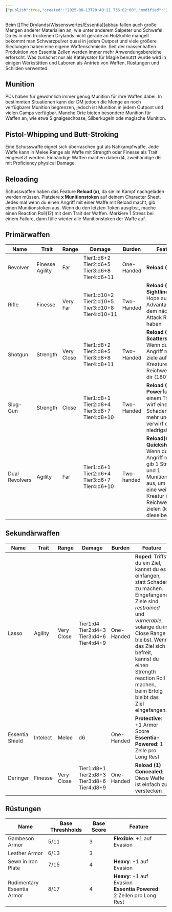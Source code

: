 ```yaml
---
{"publish":true,"created":"2025-08-13T20:49:21.736+02:00","modified":"2025-08-24T10:06:48.936+02:00","cssclasses":""}
---
```



Beim [[The Drylands/Wissenswertes/Essentia]]abbau fallen auch große Mengen anderer Materialien an, wie unter anderem Salpeter und Schwefel. Da es in den trockenen Drylands nicht gerade an Holzkohle mangelt bekommt man Schwarzpulver quasi in jedem Outpost und viele größere Siedlungen haben eine eigene Waffenschmiede.
Seit der massenhaften Produktion von Essentia Zellen werden immer mehr Anwendungsbereiche erforscht. Was zunächst nur als Katalysator für Magie benutzt wurde wird in einigen Werkstätten und Laboren als Antrieb von Waffen, Rüstungen und Schilden verwented.
## Munition
PCs haben für gewöhnlich immer genug Munition für ihre Waffen dabei. In bestimmten Situationen kann der DM jedoch die Menge an noch verfügbarer Munition begrenzen, jedoch ist Munition in jedem Outpost und vielen Camps verfügbar.
Manche Orte bieten besondere Munition für Waffen an, wie etwa Signalgeschosse, Silberkugeln ode magische Munition.
## Pistol-Whipping und Butt-Stroking
Eine Schusswaffe eignet sich überraschen gut als Nahkampfwaffe. Jede Waffe kann in Melee Range als Waffe mit Strength oder Finesse als Trait eingesetzt werden. Einhändige Waffen machen dabei d4, zweihändige d6 mit Proficiency physical Damage.
## Reloading
Schusswaffen haben das Feature **Reload (x)**, da sie im Kampf nachgeladen werden müssen. Platziere **x Munitionstoken** auf deinem Character Sheet. Jedes mal wenn du einen Angriff mit einer Waffe mit Reload macht, gib einen Munitionstoken aus. Wenn du den letzten Token ausgibst, mache einen Reaction Roll(12) mit dem Trait der Waffen. Markiere 1 Stress bei einem Failure, dann fülle wieder alle Munitionstoken der Waffe auf.
## Primärwaffen

| Name           | Trait              | Range      | Damage                                                    | Burden     | Feature                                                                                                                                                                       |
| -------------- | ------------------ | ---------- | --------------------------------------------------------- | ---------- | ----------------------------------------------------------------------------------------------------------------------------------------------------------------------------- |
| Revolver       | Finesse<br>Agility | Far        | Tier1:d6+2<br>Tier2:d6+5<br>Tier3:d6+8<br>Tier4:d6+11     | One-Handed | **Reload (6)**                                                                                                                                                                |
| Rifle<br>      | Finesse            | Very Far   | Tier1:d10+2<br>Tier2:d10+5<br>Tier3:d10+8<br>Tier4:d10+11 | Two-Handed | **Reload (4)**<br>**Sightline**: Gib 2 Hope aus, um Advantage auf dem nächsten Attack Roll zu haben                                                                           |
| Shotgun        | Strength           | Very Close | Tier1:d8+2<br>Tier2:d8+5<br>Tier3:d8+8<br>Tier4:d8+11     | Two-Handed | **Reload (2)**<br>**Scattershot**: Wenn du einen Angriff machst, ziele auf alle Kreaturen in Reichweite vor dir (180°)                                                        |
| Slug-Gun       | Strength           | Close      | Tier1:d8+1<br>Tier2:d8+4<br>Tier3:d8+7<br>Tier4:d8+10     | Two-Handed | **Reload (1)**<br>**Powerfull**: Bei einem Treffer, wirf einen Schadenswürfel mehr und verwirf den niedrigsten                                                                |
| Dual Revolvers | Agility            | Far        | Tier1:d6+1<br>Tier2:d6+4<br>Tier3:d6+7<br>Tier4:d6+10     | Two-handed | **Reload(6)**<br>**Quickshot**: Wenn du einen Angriff machst, gib 1 Stress und 1 Munitionstoken aus, um auf eine weitere Kreatur in Reichweite zu zielen (kann dieselbe sein) |

## Sekundärwaffen

| Name            | Trait    | Range      | Damage                                               | Burden     | Feature                                                                                                                                                                                                                                                                                        |
| --------------- | -------- | ---------- | ---------------------------------------------------- | ---------- | ---------------------------------------------------------------------------------------------------------------------------------------------------------------------------------------------------------------------------------------------------------------------------------------------- |
| Lasso           | Agility  | Very Close | Tier1:d4<br>Tier2:d4+3<br>Tier3:d4+6<br>Tier4:d4+9   | One-Handed | **Roped**: Triffst du ein Ziel, kannst du es einfangen, statt Schaden zu machen. Eingefangene Ziele sind *restrained* und *vurnerable*, solange du in Close Range bleibst. Wenn das Ziel sich befreit, kannst du einen Strength reaction Roll machen, beim Erfolg bleibt das Ziel eingefangen. |
| Essentia Shield | Intelect | Melee      | d6                                                   | One-Handed | **Protective**: +1 Armor Score<br>**Essentia-Powered**: 1 Zelle pro Long Rest                                                                                                                                                                                                                  |
| Deringer        | Finesse  | Very Close | Tier1:d8+1<br>Tier2:d8+3<br>Tier3:d8+6<br>Tier4:d8+9 | One-Handed | **Reload (1)**<br>**Concealed**: Diese Waffe ist einfach zu verstecken                                                                                                                                                                                                                         |
## Rüstungen
| Name                           | Base Threshholds | Base Score | Feature                                                                   |
| ------------------------------ | ---------------- | ---------- | ------------------------------------------------------------------------- |
| Gambeson Armor                 | 5/11             | 3          | **Flexible**: +1 auf Evasion                                              |
| Leather Armor                  | 6/13             | 3          |                                                                           |
| Sewn in Iron Plate             | 7/15             | 4          | **Heavy**: -1 auf Evasion                                                 |
| Rudimentary <br>Essentia Armor | 8/17             | 4          | **Heavy**: -1 auf Evasion<br>**Essentia Powered**: 2 Zellen pro Long Rest |
